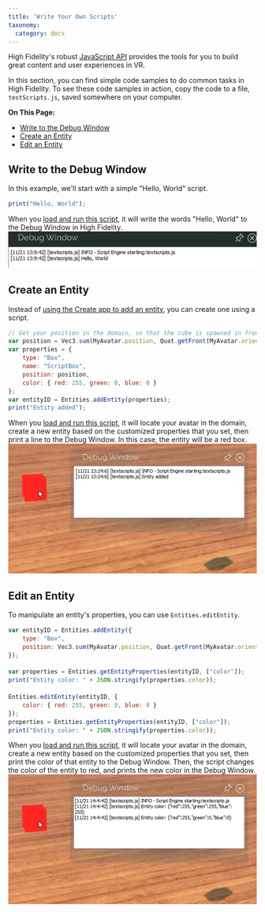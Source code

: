 ```yaml
---
title: 'Write Your Own Scripts'
taxonomy:
  category: docs
---
```

High Fidelity's robust [JavaScript API](../../api-reference) provides the tools for you to build great content and user experiences in VR. 

In this section, you can find simple code samples to do common tasks in High Fidelity. To see these code samples in action, copy the code to a file, `testScripts.js`, saved somewhere on your computer. 

**On This Page:**
* [Write to the Debug Window](#write-to-the-debug-window)
* [Create an Entity](#create-an-entity)
* [Edit an Entity](#edit-an-entity)

## Write to the Debug Window
In this example, we'll start with a simple "Hello, World" script. 

```javascript
print("Hello, World");
```

When you [load and run this script](../get-started-with-scripting#load-and-run-a-script), it will write the words "Hello, World" to the Debug Window in High Fidelity.
![](hello-world.png)

## Create an Entity
Instead of [using the Create app to add an entity](../../create/entities/create-entities), you can create one using a script. 

```javascript
// Get your position in the domain, so that the cube is spawned in front of you
var position = Vec3.sum(MyAvatar.position, Quat.getFront(MyAvatar.orientation));
var properties = {
    type: "Box",
    name: "ScriptBox",
    position: position,
    color: { red: 255, green: 0, blue: 0 }
};
var entityID = Entities.addEntity(properties);
print("Entity added");
```

When you [load and run this script](../get-started-with-scripting#load-and-run-a-script), it will locate your avatar in the domain, create a new entity based on the customized properties that you set, then print a line to the Debug Window. In this case, the entity will be a red box.  
![](add-entity.png)

## Edit an Entity
To manipulate an entity's properties, you can use `Entities.editEntity`. 

```javascript
var entityID = Entities.addEntity({
    type: "Box",
    position: Vec3.sum(MyAvatar.position, Quat.getFront(MyAvatar.orientation)),
});

var properties = Entities.getEntityProperties(entityID, ["color"]);
print("Entity color: " + JSON.stringify(properties.color));

Entities.editEntity(entityID, {
    color: { red: 255, green: 0, blue: 0 }
});
properties = Entities.getEntityProperties(entityID, ["color"]);
print("Entity color: " + JSON.stringify(properties.color));
```

When you [load and run this script](../get-started-with-scripting#load-and-run-a-script), it will locate your avatar in the domain, create a new entity based on the customized properties that you set, then print the color of that entity to the Debug Window. Then, the script changes the color of the entity to red, and prints the new color in the Debug Window.
![](edit-entity.png)
